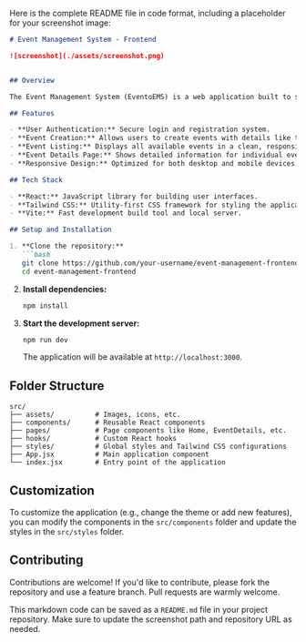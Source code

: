 Here is the complete README file in code format, including a placeholder for your screenshot image:

```markdown
# Event Management System - Frontend

![screenshot](./assets/screenshot.png)


## Overview

The Event Management System (EventoEMS) is a web application built to simplify event planning and management. This frontend project provides an intuitive interface for users to create, manage, and participate in events seamlessly. The application is designed to be responsive and user-friendly, leveraging modern web technologies.

## Features

- **User Authentication:** Secure login and registration system.
- **Event Creation:** Allows users to create events with details like title, description, date, and images.
- **Event Listing:** Displays all available events in a clean, responsive layout.
- **Event Details Page:** Shows detailed information for individual events, including a share button for easy event promotion.
- **Responsive Design:** Optimized for both desktop and mobile devices.

## Tech Stack

- **React:** JavaScript library for building user interfaces.
- **Tailwind CSS:** Utility-first CSS framework for styling the application.
- **Vite:** Fast development build tool and local server.

## Setup and Installation

1. **Clone the repository:**
   ```bash
   git clone https://github.com/your-username/event-management-frontend.git
   cd event-management-frontend
   ```

2. **Install dependencies:**
   ```bash
   npm install
   ```

3. **Start the development server:**
   ```bash
   npm run dev
   ```
   The application will be available at `http://localhost:3000`.

## Folder Structure

```
src/
├── assets/          # Images, icons, etc.
├── components/      # Reusable React components
├── pages/           # Page components like Home, EventDetails, etc.
├── hooks/           # Custom React hooks
├── styles/          # Global styles and Tailwind CSS configurations
├── App.jsx          # Main application component
└── index.jsx        # Entry point of the application
```

## Customization

To customize the application (e.g., change the theme or add new features), you can modify the components in the `src/components` folder and update the styles in the `src/styles` folder.

## Contributing

Contributions are welcome! If you'd like to contribute, please fork the repository and use a feature branch. Pull requests are warmly welcome.

This markdown code can be saved as a `README.md` file in your project repository. Make sure to update the screenshot path and repository URL as needed.
